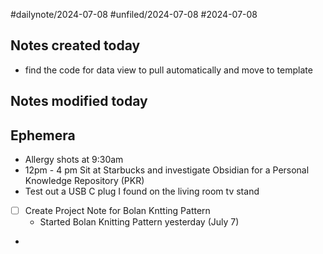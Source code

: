 #dailynote/2024-07-08 #unfiled/2024-07-08 #2024-07-08

## Notes created today
- find the code for data view to pull automatically and move to template

## Notes modified today

## Ephemera
- Allergy shots at 9:30am 
- 12pm - 4 pm Sit at Starbucks and investigate Obsidian for a Personal Knowledge Repository (PKR) 
- Test out a USB C plug I found on the living room tv stand
- [ ] Create Project Note for Bolan Kntting Pattern 
	- Started Bolan Knitting Pattern yesterday (July 7)
- 
